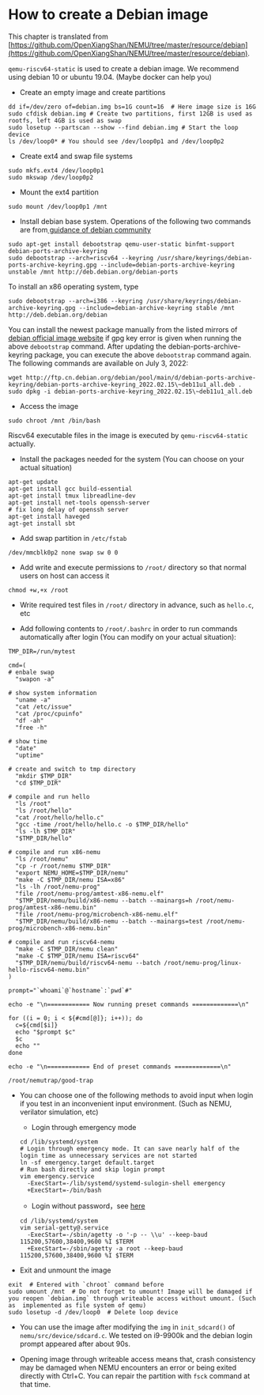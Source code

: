# How to create a Debian image

This chapter is translated from [https://github.com/OpenXiangShan/NEMU/tree/master/resource/debian](https://github.com/OpenXiangShan/NEMU/tree/master/resource/debian).

`qemu-riscv64-static` is used to create a debian image. We recommend using debian 10 or ubuntu 19.04. (Maybe docker can help you)

* Create an empty image and create partitions

```
dd if=/dev/zero of=debian.img bs=1G count=16  # Here image size is 16G
sudo cfdisk debian.img # Create two partitions, first 12GB is used as rootfs, left 4GB is used as swap
sudo losetup --partscan --show --find debian.img # Start the loop device
ls /dev/loop0* # You should see /dev/loop0p1 and /dev/loop0p2
```

* Create ext4 and swap file systems

```
sudo mkfs.ext4 /dev/loop0p1
sudo mkswap /dev/loop0p2
```

* Mount the ext4 partition

```
sudo mount /dev/loop0p1 /mnt
```

* Install debian base system. Operations of the following two commands are from[ guidance of debian community](https://wiki.debian.org/RISC-V#debootstrap)

```
sudo apt-get install debootstrap qemu-user-static binfmt-support debian-ports-archive-keyring
sudo debootstrap --arch=riscv64 --keyring /usr/share/keyrings/debian-ports-archive-keyring.gpg --include=debian-ports-archive-keyring unstable /mnt http://deb.debian.org/debian-ports
```

To install an x86 operating system, type

```
sudo debootstrap --arch=i386 --keyring /usr/share/keyrings/debian-archive-keyring.gpg --include=debian-archive-keyring stable /mnt http://deb.debian.org/debian
```

You can install the newest package manually from the listed mirrors of [debian official image website](https://packages.debian.org/bullseye/all/debian-ports-archive-keyring/download) if gpg key error is given when running the above `debootstrap` command. After updating the debian-ports-archive-keyring package, you can execute the above `debootstrap` command again. The following commands are available on July 3, 2022:

```
wget http://ftp.cn.debian.org/debian/pool/main/d/debian-ports-archive-keyring/debian-ports-archive-keyring_2022.02.15\~deb11u1_all.deb .
sudo dpkg -i debian-ports-archive-keyring_2022.02.15\~deb11u1_all.deb
```

* Access the image

```
sudo chroot /mnt /bin/bash
```

Riscv64 executable files in the image is executed by `qemu-riscv64-static` actually.

* Install the packages needed for the system (You can choose on your actual situation)

```
apt-get update
apt-get install gcc build-essential
apt-get install tmux libreadline-dev
apt-get install net-tools openssh-server
# fix long delay of openssh server
apt-get install haveged
agt-get install sbt
```

* Add swap partition in `/etc/fstab`

```
/dev/mmcblk0p2 none swap sw 0 0
```

* Add write and execute permissions to `/root/` directory so that normal users on host can access it

```
chmod +w,+x /root
```

* Write required test files in `/root/` directory in advance, such as `hello.c`, etc

* Add following contents to `/root/.bashrc` in order to run commands automatically after login (You can modify on your actual situation):

```
TMP_DIR=/run/mytest

cmd=(
# enbale swap
  "swapon -a"

# show system information
  "uname -a"
  "cat /etc/issue"
  "cat /proc/cpuinfo"
  "df -ah"
  "free -h"

# show time
  "date"
  "uptime"

# create and switch to tmp directory
  "mkdir $TMP_DIR"
  "cd $TMP_DIR"

# compile and run hello
  "ls /root"
  "ls /root/hello"
  "cat /root/hello/hello.c"
  "gcc -time /root/hello/hello.c -o $TMP_DIR/hello"
  "ls -lh $TMP_DIR"
  "$TMP_DIR/hello"

# compile and run x86-nemu
  "ls /root/nemu"
  "cp -r /root/nemu $TMP_DIR"
  "export NEMU_HOME=$TMP_DIR/nemu"
  "make -C $TMP_DIR/nemu ISA=x86"
  "ls -lh /root/nemu-prog"
  "file /root/nemu-prog/amtest-x86-nemu.elf"
  "$TMP_DIR/nemu/build/x86-nemu --batch --mainargs=h /root/nemu-prog/amtest-x86-nemu.bin"
  "file /root/nemu-prog/microbench-x86-nemu.elf"
  "$TMP_DIR/nemu/build/x86-nemu --batch --mainargs=test /root/nemu-prog/microbench-x86-nemu.bin"

# compile and run riscv64-nemu
  "make -C $TMP_DIR/nemu clean"
  "make -C $TMP_DIR/nemu ISA=riscv64"
  "$TMP_DIR/nemu/build/riscv64-nemu --batch /root/nemu-prog/linux-hello-riscv64-nemu.bin"
)

prompt="`whoami`@`hostname`:`pwd`#"

echo -e "\n============ Now running preset commands =============\n"

for ((i = 0; i < ${#cmd[@]}; i++)); do
  c=${cmd[$i]}
  echo "$prompt $c"
  $c
  echo ""
done

echo -e "\n============ End of preset commands =============\n"

/root/nemutrap/good-trap
```

* You can choose one of the following methods to avoid input when login if you test in an inconvenient input environment. (Such as NEMU, verilator simulation, etc)

    * Login through emergency mode

    ```
    cd /lib/systemd/system
    # Login through emergency mode. It can save nearly half of the login time as unnecessary services are not started
    ln -sf emergency.target default.target
    # Run bash directly and skip login prompt
    vim emergency.service
      -ExecStart=-/lib/systemd/systemd-sulogin-shell emergency
      +ExecStart=-/bin/bash
    ```

    * Login without password，see [here](https://superuser.com/questions/969923/automatic-root-login-in-debian-8-0-console-only)

    ```
    cd /lib/systemd/system
    vim serial-getty@.service
      -ExecStart=-/sbin/agetty -o '-p -- \\u' --keep-baud 115200,57600,38400,9600 %I $TERM
      +ExecStart=-/sbin/agetty -a root --keep-baud 115200,57600,38400,9600 %I $TERM
    ```

* Exit and unmount the image

```
exit  # Entered with `chroot` command before
sudo umount /mnt  # Do not forget to umount! Image will be damaged if you reopen `debian.img` through writeable access without umount. (Such as  implemented as file system of qemu)
sudo losetup -d /dev/loop0  # Delete loop device
```

* You can use the image after modifying the `img` in `init_sdcard()` of `nemu/src/device/sdcard.c`. We tested on i9-9900k and the debian login prompt appeared after about 90s.

* Opening image through writeable access means that, crash consistency may be damaged when NEMU encounters an error or being exited directly with Ctrl+C. You can repair the partition with `fsck` command at that time.
